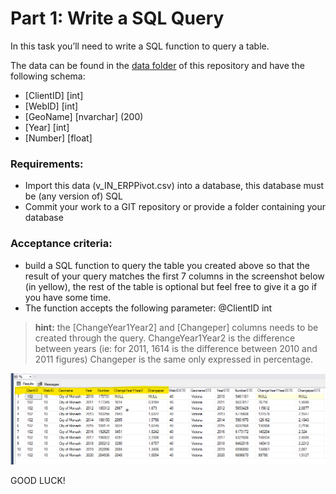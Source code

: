 # Part 1: Write a SQL Query

In this task you’ll need to write a SQL function to query a table.

The data can be found in the [data folder](https://github.com/dotidconsulting/coding-challenge-economy/tree/main/part%201/data) of this repository and have the following schema:

- [ClientID] [int] 
- [WebID] [int] 
- [GeoName] [nvarchar] (200) 
- [Year] [int] 
- [Number] [float] 

### Requirements:
-	Import this data (v_IN_ERPPivot.csv) into a database, this database must be (any version of) SQL 
-	Commit your work to a GIT repository or provide a folder containing your database

### Acceptance criteria:
-	build a SQL function to query the table you created above so that the result of your query matches the first 7 columns in the screenshot below (in yellow), the rest of the table is optional but feel free to give it a go if you have some time.
-	The function accepts the following parameter: @ClientID int


> **hint:** the [ChangeYear1Year2] and [Changeper] columns needs to be created through the query. ChangeYear1Year2 is the difference between years (ie: for 2011, 1614 is the difference between 2010 and 2011 figures) Changeper is the same only expressed in percentage.

![image info](./result.png)

GOOD LUCK!
